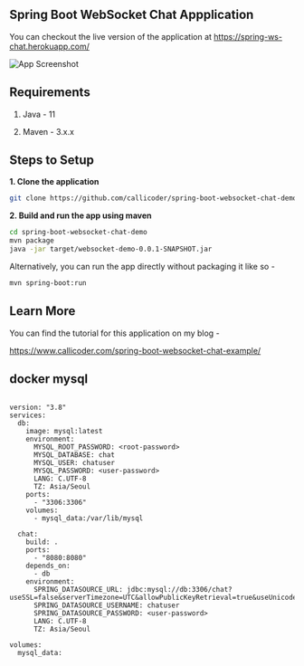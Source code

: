 ## Spring Boot WebSocket Chat Appplication

You can checkout the live version of the application at https://spring-ws-chat.herokuapp.com/

![App Screenshot](screenshot.png)

## Requirements

1. Java - 11

2. Maven - 3.x.x

## Steps to Setup

**1. Clone the application**

```bash
git clone https://github.com/callicoder/spring-boot-websocket-chat-demo.git
```

**2. Build and run the app using maven**

```bash
cd spring-boot-websocket-chat-demo
mvn package
java -jar target/websocket-demo-0.0.1-SNAPSHOT.jar
```

Alternatively, you can run the app directly without packaging it like so -

```bash
mvn spring-boot:run
```

## Learn More

You can find the tutorial for this application on my blog -

https://www.callicoder.com/spring-boot-websocket-chat-example/


## docker mysql 

~~~

version: "3.8"
services:
  db:
    image: mysql:latest
    environment:
      MYSQL_ROOT_PASSWORD: <root-password>
      MYSQL_DATABASE: chat
      MYSQL_USER: chatuser
      MYSQL_PASSWORD: <user-password>
      LANG: C.UTF-8
      TZ: Asia/Seoul
    ports:
      - "3306:3306"
    volumes:
      - mysql_data:/var/lib/mysql

  chat:
    build: .
    ports:
      - "8080:8080"
    depends_on:
      - db
    environment:
      SPRING_DATASOURCE_URL: jdbc:mysql://db:3306/chat?useSSL=false&serverTimezone=UTC&allowPublicKeyRetrieval=true&useUnicode=true&characterEncoding=utf8mb4
      SPRING_DATASOURCE_USERNAME: chatuser
      SPRING_DATASOURCE_PASSWORD: <user-password>
      LANG: C.UTF-8
      TZ: Asia/Seoul

volumes:
  mysql_data:

~~~
